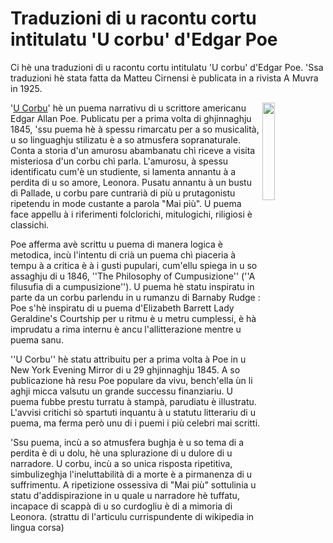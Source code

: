 # Traduzioni di u racontu cortu intitulatu 'U corbu' d'Edgar Poe

Ci hè una traduzioni di u racontu cortu intitulatu 'U corbu' d'Edgar Poe. 'Ssa traduzioni hè stata fatta da Matteu Cirnensi è publicata in a rivista A Muvra in 1925.

<img align="right" width="20%" src="paulfranceschi/traduttori_corsu/static/images/u-corbu.jpg">

'[U Corbu](https://co.wikipedia.org/wiki/U_corbu_(Edgar_Poe))' hè un puema narrativu di u scrittore americanu Edgar Allan Poe. Publicatu per a prima volta di ghjinnaghju 1845, 'ssu puema hè à spessu rimarcatu per a so musicalità, u so linguaghju stilizatu è a so atmusfera sopranaturale. Conta a storia d'un amurosu abambanatu chì riceve a visita misteriosa d'un corbu chì parla. L'amurosu, à spessu identificatu cum'è un studiente, si lamenta annantu à a perdita di u so amore, Leonora. Pusatu annantu à un bustu di Pallade, u corbu pare cuntrarià di più u prutagonistu ripetendu in mode custante a parola "Mai più". U puema face appellu à i riferimenti folclorichi, mitulogichi, riligiosi è classichi. 

Poe afferma avè scrittu u puema di manera logica è metodica, incù l'intentu di crià un puema chì piaceria à tempu à a critica è à i gusti pupulari, cum'ellu spiega in u so assaghju di u 1846, ''The Philosophy of Cumpusizione'' (''A filusufia di a cumpusizione''). U puema hè statu inspiratu in parte da un corbu parlendu in u rumanzu di Barnaby Rudge : Poe s'hè inspiratu di u puema d'Elizabeth Barrett Lady Geraldine's Courtship per u ritmu è u metru cumplessi, è hà imprudatu a rima internu è ancu l'allitterazione mentre u puema sanu. 

''U Corbu'' hè statu attribuitu per a prima volta à Poe in u New York Evening Mirror di u 29 ghjinnaghju 1845. A so publicazione hà resu Poe populare da vivu, bench'ella ùn li aghji micca valsutu un grande successu finanziariu. U puema fubbe prestu turratu à stampà, parudiatu è illustratu. L'avvisi critichi sò spartuti inquantu à u statutu litterariu di u puema, ma ferma però unu di i puemi i più celebri mai scritti.

'Ssu puema, incù a so atmusfera bughja è u so tema di a perdita è di u dolu, hè una splurazione di u dulore di u narradore. U corbu, incù a so unica risposta ripetitiva, simbulizeghja l'ineluttabilità di a morte è a pirmanenza di u suffrimentu. A ripetizione ossessiva di "Mai più" sottulinia u statu d'addispirazione in u quale u narradore hè tuffatu, incapace di scappà di u so curdogliu è di a mimoria di Leonora. (strattu di l'articulu currispundente di wikipedia in lingua corsa)
